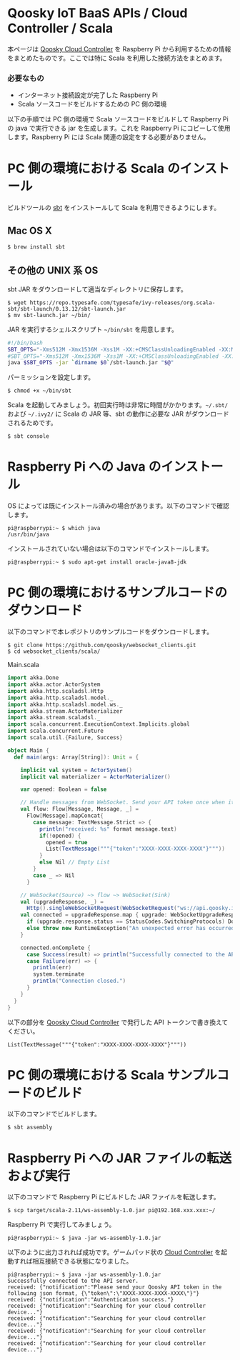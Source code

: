 Qoosky IoT BaaS APIs / Cloud Controller / Scala
==================
本ページは [Qoosky Cloud Controller](https://www.qoosky.io/help/api) を Raspberry Pi から利用するための情報をまとめたものです。ここでは特に Scala を利用した接続方法をまとめます。

### 必要なもの
- インターネット接続設定が完了した Raspberry Pi
- Scala ソースコードをビルドするための PC 側の環境

以下の手順では PC 側の環境で Scala ソースコードをビルドして Raspberry Pi の java で実行できる jar を生成します。これを Raspberry Pi にコピーして使用します。Raspberry Pi には Scala 関連の設定をする必要がありません。


PC 側の環境における Scala のインストール
==================
ビルドツールの [sbt](http://www.scala-sbt.org/) をインストールして Scala を利用できるようにします。


Mac OS X
------------------

	$ brew install sbt


その他の UNIX 系 OS
------------------
sbt JAR をダウンロードして適当なディレクトリに保存します。

	$ wget https://repo.typesafe.com/typesafe/ivy-releases/org.scala-sbt/sbt-launch/0.13.12/sbt-launch.jar
	$ mv sbt-launch.jar ~/bin/

JAR を実行するシェルスクリプト `~/bin/sbt` を用意します。

```bash
#!/bin/bash
SBT_OPTS="-Xms512M -Xmx1536M -Xss1M -XX:+CMSClassUnloadingEnabled -XX:MaxMetaspaceSize=256M" # java 8 の場合
#SBT_OPTS="-Xms512M -Xmx1536M -Xss1M -XX:+CMSClassUnloadingEnabled -XX:MaxPermSize=256M" # java 6-7 の場合
java $SBT_OPTS -jar `dirname $0`/sbt-launch.jar "$@"
```

パーミッションを設定します。

	$ chmod +x ~/bin/sbt

Scala を起動してみましょう。初回実行時は非常に時間がかかります。`~/.sbt/` および `~/.ivy2/` に Scala の JAR 等、sbt の動作に必要な JAR がダウンロードされるためです。

	$ sbt console


Raspberry Pi への Java のインストール
==================
OS によっては既にインストール済みの場合があります。以下のコマンドで確認します。

	pi@raspberrypi:~ $ which java
	/usr/bin/java

インストールされていない場合は以下のコマンドでインストールします。

	pi@raspberrypi:~ $ sudo apt-get install oracle-java8-jdk


PC 側の環境におけるサンプルコードのダウンロード
==================
以下のコマンドで本レポジトリのサンプルコードをダウンロードします。

	$ git clone https://github.com/qoosky/websocket_clients.git
	$ cd websocket_clients/scala/

Main.scala

```scala
import akka.Done
import akka.actor.ActorSystem
import akka.http.scaladsl.Http
import akka.http.scaladsl.model._
import akka.http.scaladsl.model.ws._
import akka.stream.ActorMaterializer
import akka.stream.scaladsl._
import scala.concurrent.ExecutionContext.Implicits.global
import scala.concurrent.Future
import scala.util.{Failure, Success}

object Main {
  def main(args: Array[String]): Unit = {

    implicit val system = ActorSystem()
    implicit val materializer = ActorMaterializer()

    var opened: Boolean = false

    // Handle messages from WebSocket. Send your API token once when it first receives a message.
    val flow: Flow[Message, Message, _] =
      Flow[Message].mapConcat{
        case message: TextMessage.Strict => {
          println("received: %s" format message.text)
          if(!opened) {
            opened = true
            List(TextMessage("""{"token":"XXXX-XXXX-XXXX-XXXX"}"""))
          }
          else Nil // Empty List
        }
        case _ => Nil
      }

    // WebSocket(Source) ~> flow ~> WebSocket(Sink)
    val (upgradeResponse, _) =
      Http().singleWebSocketRequest(WebSocketRequest("ws://api.qoosky.io/v1/controller/actuator/ws"), flow)
    val connected = upgradeResponse.map { upgrade: WebSocketUpgradeResponse =>
      if (upgrade.response.status == StatusCodes.SwitchingProtocols) Done
      else throw new RuntimeException("An unexpected error has occurred: %s" format upgrade.response.status)
    }

    connected.onComplete {
      case Success(result) => println("Successfully connected to the API server.")
      case Failure(err) => {
        println(err)
        system.terminate
        println("Connection closed.")
      }
    }
  }
}
```

以下の部分を [Qoosky Cloud Controller](https://www.qoosky.io/help/api/cc) で発行した API トークンで書き換えてください。

	List(TextMessage("""{"token":"XXXX-XXXX-XXXX-XXXX"}"""))


PC 側の環境における Scala サンプルコードのビルド
==================
以下のコマンドでビルドします。

	$ sbt assembly


Raspberry Pi への JAR ファイルの転送および実行
==================
以下のコマンドで Raspberry Pi にビルドした JAR ファイルを転送します。

	$ scp target/scala-2.11/ws-assembly-1.0.jar pi@192.168.xxx.xxx:~/

Raspberry Pi で実行してみましょう。

	pi@raspberrypi:~ $ java -jar ws-assembly-1.0.jar

以下のように出力されれば成功です。ゲームパッド状の [Cloud Controller](https://www.qoosky.io/account/api/cc) を起動すれば相互接続できる状態になりました。

	pi@raspberrypi:~ $ java -jar ws-assembly-1.0.jar
	Successfully connected to the API server.
	received: {"notification":"Please send your Qoosky API token in the following json format, {\"token\":\"XXXX-XXXX-XXXX-XXXX\"}"}
	received: {"notification":"Authentication success."}
	received: {"notification":"Searching for your cloud controller device..."}
	received: {"notification":"Searching for your cloud controller device..."}
	received: {"notification":"Searching for your cloud controller device..."}
	received: {"notification":"Searching for your cloud controller device..."}
